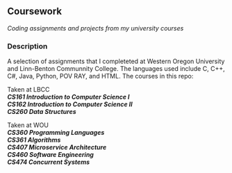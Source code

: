 ## **Coursework**
*Coding assignments and projects from my university courses*

### **Description**
A selection of assignments that I completeted at Western Oregon University and Linn-Benton Communnity College. The languages used include C, C++, C#, Java, Python, POV RAY, and HTML. The courses in this repo:

Taken at LBCC  
  ***CS161 Introduction to Computer Science I***  
  ***CS162 Introduction to Computer Science II***  
  ***CS260 Data Structures*** 

Taken at WOU  
  ***CS360 Programming Languages***  
  ***CS361 Algorithms***  
  ***CS407 Microservice Architecture***  
  ***CS460 Software Engineering***  
  ***CS474 Concurrent Systems***

